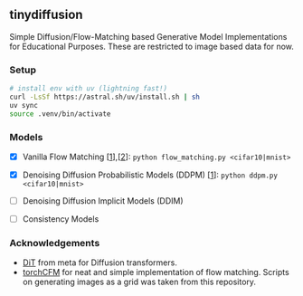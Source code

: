 ## tinydiffusion
Simple Diffusion/Flow-Matching based Generative Model Implementations for Educational Purposes. These are restricted to image based data for now.

### Setup
```bash
# install env with uv (lightning fast!)
curl -LsSf https://astral.sh/uv/install.sh | sh
uv sync
source .venv/bin/activate
```

### Models
- [x] Vanilla Flow Matching [[1](https://arxiv.org/abs/2302.00482)],[[2](https://arxiv.org/abs/2210.02747)]: `python flow_matching.py <cifar10|mnist>`
- [x] Denoising Diffusion Probabilistic Models (DDPM) [[1](https://arxiv.org/abs/2006.11239)]: `python ddpm.py <cifar10|mnist>`
- [ ] Denoising Diffusion Implicit Models (DDIM)
- [ ] Consistency Models


### Acknowledgements
- [DiT](https://github.com/facebookresearch/DiT) from meta for Diffusion transformers.
- [torchCFM](https://github.com/atong01/conditional-flow-matching/tree/main) for neat and simple implementation of flow matching. Scripts on generating images as a grid was taken from this repository.
